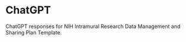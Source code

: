 # ChatGPT

ChatGPT responses for NIH Intramural Research Data Management and Sharing Plan Template.
